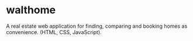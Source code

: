 # walthome
 A real estate web application for finding, comparing and booking homes as  convenience. (HTML, CSS, JavaScript).
